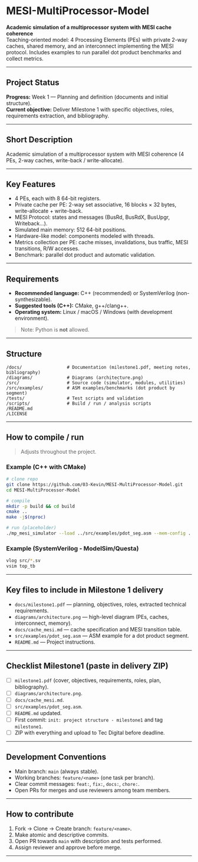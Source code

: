 # MESI-MultiProcessor-Model

**Academic simulation of a multiprocessor system with MESI cache coherence**  
Teaching-oriented model: 4 Processing Elements (PEs) with private 2-way caches, shared memory, and an interconnect implementing the MESI protocol. Includes examples to run parallel dot product benchmarks and collect metrics.

---

## Project Status
**Progress:** Week 1 — Planning and definition (documents and initial structure).  
**Current objective:** Deliver Milestone 1 with specific objectives, roles, requirements extraction, and bibliography.

---

## Short Description
Academic simulation of a multiprocessor system with MESI coherence (4 PEs, 2-way caches, write-back / write-allocate).

---

## Key Features
- 4 PEs, each with 8 64-bit registers.  
- Private cache per PE: 2-way set associative, 16 blocks × 32 bytes, write-allocate + write-back.  
- MESI Protocol: states and messages (BusRd, BusRdX, BusUpgr, Writeback...).  
- Simulated main memory: 512 64-bit positions.  
- Hardware-like model: components modeled with threads.  
- Metrics collection per PE: cache misses, invalidations, bus traffic, MESI transitions, R/W accesses.  
- Benchmark: parallel dot product and automatic validation.

---

## Requirements 
- **Recommended language:** C++ (recommended) or SystemVerilog (non-synthesizable).  
- **Suggested tools (C++):** CMake, g++/clang++.  
- **Operating system:** Linux / macOS / Windows (with development environment).  
> Note: Python is **not** allowed.

---

## Structure
```
/docs/                 # Documentation (milestone1.pdf, meeting notes, bibliography)
/diagrams/             # Diagrams (architecture.png)
/src/                  # Source code (simulator, modules, utilities)
/src/examples/         # ASM examples/benchmarks (dot product by segment)
/tests/                # Test scripts and validation
/scripts/              # Build / run / analysis scripts
/README.md
/LICENSE
```

---

## How to compile / run 
> Adjusts throughout the project.

### Example (C++ with CMake)
```bash
# clone repo
git clone https://github.com/03-Kevin/MESI-MultiProcessor-Model.git
cd MESI-MultiProcessor-Model

# compile
mkdir -p build && cd build
cmake ..
make -j$(nproc)

# run (placeholder)
./mp_mesi_simulator --load ../src/examples/pdot_seg.asm --mem-config ../config/mem.cfg
```

### Example (SystemVerilog - ModelSim/Questa)
```bash
vlog src/*.sv
vsim top_tb
```

---

## Key files to include in Milestone 1 delivery
- `docs/milestone1.pdf` — planning, objectives, roles, extracted technical requirements.  
- `diagrams/architecture.png` — high-level diagram (PEs, caches, interconnect, memory).  
- `docs/cache_mesi.md` — cache specification and MESI transition table.  
- `src/examples/pdot_seg.asm` — ASM example for a dot product segment.   
- `README.md` — Project instructions.  

---

## Checklist Milestone1 (paste in delivery ZIP)
- [ ] `milestone1.pdf` (cover, objectives, requirements, roles, plan, bibliography).  
- [ ] `diagrams/architecture.png`.  
- [ ] `docs/cache_mesi.md`.  
- [ ] `src/examples/pdot_seg.asm`.
- [ ] `README.md` updated.  
- [ ] First commit: `init: project structure - milestone1` and tag `milestone1`.  
- [ ] ZIP with everything and upload to Tec Digital before deadline.

---

## Development Conventions
- Main branch: `main` (always stable).  
- Working branches: `feature/<name>` (one task per branch).  
- Clear commit messages: `feat:`, `fix:`, `docs:`, `chore:`.  
- Open PRs for merges and use reviewers among team members.

---

## How to contribute
1. Fork → Clone → Create branch: `feature/<name>`.  
2. Make atomic and descriptive commits.  
3. Open PR towards `main` with description and tests performed.  
4. Assign reviewer and approve before merge.

---